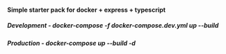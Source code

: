 <h4>Simple starter pack for docker + express + typescript</h4>

<h5>Development - docker-compose -f docker-compose.dev.yml up --build</h5>
<h5>Production - docker-compose up --build -d</h5>